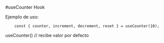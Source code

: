 #useCounter Hook

Ejemplo de uso:
```
    const { counter, increment, decrement, reset } = useCounter(10);
```

useCounter() // recibe valor por defecto